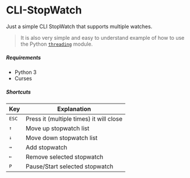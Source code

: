 # CLI-StopWatch

Just a simple CLI StopWatch that supports multiple watches.

> It is also very simple and easy to understand example
> of how to use the Python
> [`threading`](https://docs.python.org/library/threading) module.

##### Requirements
- Python 3
- Curses

##### Shortcuts
Key | Explanation
------------ | -------------
<kbd>ESC</kbd> | Press it (multiple times) it will close
<kbd>↑</kbd> | Move up stopwatch list
<kbd>↓</kbd> | Move down stopwatch list
<kbd>→</kbd> | Add stopwatch
<kbd>←</kbd> | Remove selected stopwatch
<kbd>P</kbd> | Pause/Start selected stopwatch
